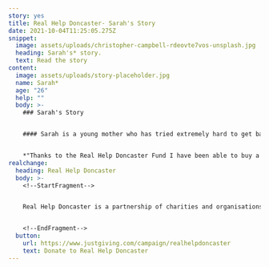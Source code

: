 ```yaml
---
story: yes
title: Real Help Doncaster- Sarah's Story
date: 2021-10-04T11:25:05.275Z
snippet:
  image: assets/uploads/christopher-campbell-rdeovte7vos-unsplash.jpg
  heading: Sarah's* story.
  text: Read the story
content:
  image: assets/uploads/story-placeholder.jpg
  name: Sarah*
  age: "26"
  help: ""
  body: >-
    ### Sarah's Story


    #### Sarah is a young mother who has tried extremely hard to get basic items need for her home but has been unable to buy everything. The Real Help Doncaster help Sarah to buy a fridge freezer to enable her to cook and store meals for her and her baby,


    *"Thanks to the Real Help Doncaster Fund I have been able to buy a new fridge freezer, an essential item for me and my baby. Having this will help us to eat healthy and help me to not waste any money so I can spend it on other important items for us both."*
realchange:
  heading: Real Help Doncaster
  body: >-
    <!--StartFragment-->


    Real Help Doncaster is a partnership of charities and organisations working to help people experiencing homelessness and rough sleeping. We want to make sure that your generosity can make a real difference to peoples lives. Our aim is to give people the best possible chance of moving away from the street and into a safer and healthier lifestyle.


    <!--EndFragment-->
  button:
    url: https://www.justgiving.com/campaign/realhelpdoncaster
    text: Donate to Real Help Doncaster
---
```

